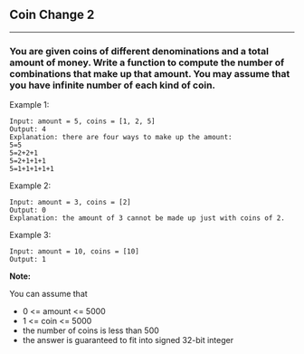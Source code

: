 ## Coin Change 2

----------------------------------------
### You are given coins of different denominations and a total amount of money. Write a function to compute the number of combinations that make up that amount. You may assume that you have infinite number of each kind of coin.


Example 1:
```
Input: amount = 5, coins = [1, 2, 5]
Output: 4
Explanation: there are four ways to make up the amount:
5=5
5=2+2+1
5=2+1+1+1
5=1+1+1+1+1
```

Example 2:
```
Input: amount = 3, coins = [2]
Output: 0
Explanation: the amount of 3 cannot be made up just with coins of 2.
```
Example 3:
```
Input: amount = 10, coins = [10] 
Output: 1
```

**Note:**

You can assume that

- 0 <= amount <= 5000
- 1 <= coin <= 5000
- the number of coins is less than 500
- the answer is guaranteed to fit into signed 32-bit integer

